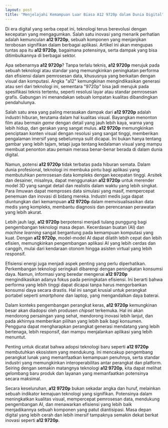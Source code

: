 ```yaml
---
layout: post
title: "Menjelajahi Kemampuan Luar Biasa A12 9720p dalam Dunia Digital"
---
```


Di era digital yang serba cepat ini, teknologi terus berevolusi dengan kecepatan yang mengagumkan. Salah satu inovasi yang menarik perhatian adalah kemunculan **a12 9720p**, sebuah komponen yang menjanjikan terobosan signifikan dalam berbagai aplikasi. Artikel ini akan mengupas tuntas apa itu **a12 9720p**, bagaimana potensinya, serta dampak yang bisa ditimbulkannya di berbagai sektor.

Apa sebenarnya **a12 9720p**? Tanpa terlalu teknis, **a12 9720p** merujuk pada sebuah teknologi atau standar yang memungkinkan peningkatan performa dan efisiensi dalam pemrosesan data, khususnya yang berkaitan dengan visual dan komputasi. Angka "a12" kemungkinan mengindikasikan generasi atau seri dari teknologi ini, sementara "9720p" bisa jadi merujuk pada spesifikasi teknis tertentu, seperti resolusi layar atau standar pemrosesan grafis. Gabungan ini menandakan sebuah lompatan kualitas dibandingkan pendahulunya.

Salah satu area yang paling merasakan dampak dari **a12 9720p** adalah industri hiburan, terutama dalam hal kualitas visual. Bayangkan menonton film atau bermain *game* dengan detail yang jauh lebih kaya, warna yang lebih hidup, dan gerakan yang sangat mulus. **a12 9720p** memungkinkan penciptaan konten visual dengan resolusi yang sangat tinggi, memberikan pengalaman imersif yang sebelumnya sulit dicapai. Ini bukan hanya tentang gambar yang lebih tajam, tetapi juga tentang kedalaman visual yang mampu membuat penonton atau pemain merasa benar-benar berada di dalam dunia digital.

Namun, potensi **a12 9720p** tidak terbatas pada hiburan semata. Dalam dunia profesional, teknologi ini membuka pintu bagi aplikasi yang membutuhkan pemrosesan data kompleks dengan kecepatan tinggi. Arsitek dan desainer, misalnya, dapat menggunakan **a12 9720p** untuk merender model 3D yang sangat detail dan realistis dalam waktu yang lebih singkat. Para ilmuwan dapat memproses data simulasi yang masif, mempercepat penemuan dan inovasi di bidang mereka. Industri medis juga dapat diuntungkan dari kemampuan **a12 9720p** dalam memvisualisasikan data medis yang kompleks, membantu diagnosis dan perencanaan perawatan yang lebih akurat.

Lebih jauh lagi, **a12 9720p** berpotensi menjadi tulang punggung bagi pengembangan teknologi masa depan. Kecerdasan buatan (AI) dan *machine learning* sangat bergantung pada kemampuan komputasi yang kuat. Dengan **a12 9720p**, model-model AI dapat dilatih lebih cepat dan lebih efisien, memungkinkan pengembangan aplikasi AI yang lebih cerdas dan canggih, mulai dari kendaraan otonom hingga asisten virtual yang lebih responsif.

Efisiensi energi juga menjadi aspek penting yang perlu diperhatikan. Perkembangan teknologi seringkali dibarengi dengan peningkatan konsumsi daya. Namun, informasi yang beredar mengenai **a12 9720p** mengindikasikan adanya fokus pada peningkatan efisiensi. Ini berarti bahwa performa yang lebih tinggi dapat dicapai tanpa harus mengorbankan konsumsi daya secara drastis. Hal ini sangat krusial untuk perangkat portabel seperti *smartphone* dan laptop, yang mengandalkan daya baterai.

Dalam konteks pengembangan perangkat keras, **a12 9720p** kemungkinan besar akan diadopsi oleh produsen *chipset* terkemuka. Hal ini akan mendorong persaingan yang sehat, mendorong inovasi lebih lanjut, dan pada akhirnya memberikan pilihan yang lebih baik bagi konsumen. Pengguna dapat mengharapkan perangkat generasi mendatang yang lebih bertenaga, lebih responsif, dan mampu menjalankan aplikasi yang lebih menuntut.

Penting untuk dicatat bahwa adopsi teknologi baru seperti **a12 9720p** membutuhkan ekosistem yang mendukung. Ini mencakup pengembang perangkat lunak yang memanfaatkan kemampuan penuhnya, serta standar industri yang memungkinkan interoperabilitas antar perangkat dan platform. Seiring dengan semakin matangnya teknologi **a12 9720p**, kita dapat melihat gelombang baru produk dan layanan yang memanfaatkan potensinya secara maksimal.

Secara keseluruhan, **a12 9720p** bukan sekadar angka dan huruf, melainkan sebuah indikator kemajuan teknologi yang signifikan. Potensinya dalam meningkatkan kualitas visual, mempercepat pemrosesan data, mendukung pengembangan AI, dan menawarkan efisiensi yang lebih baik menjadikannya sebuah komponen yang patut diantisipasi. Masa depan digital yang lebih cerah dan lebih imersif tampaknya semakin dekat berkat inovasi seperti **a12 9720p**.
